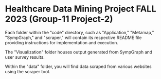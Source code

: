 # Healthcare Data Mining Project FALL 2023 (Group-11 Project-2)   

Each folder within the "code" directory, such as "Application," "Metamap," "SympGraph," and "scraper," will contain its respective README file providing instructions for implementation and execution.

The "Visualization" folder houses output generated from SympGraph and user survey results.

Within the "data" folder, you will find data scraped from various websites using the scraper tool.


